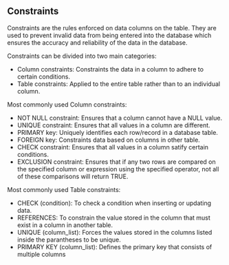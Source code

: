 ## Constraints

Constraints are the rules enforced on data columns on the table. They are used to prevent invalid data from being entered into the database which ensures the accuracy and reliability of the data in the database.

Constraints can be divided into two main categories:

- Column constraints: Constraints the data in a column to adhere to certain conditions.
- Table constraints: Applied to the entire table rather than to an individual column.

Most commonly used Column constraints:

- NOT NULL constraint: Ensures that a column cannot have a NULL value.
- UNIQUE constraint: Ensures that all values in a column are different.
- PRIMARY key: Uniquely identifies each row/record in a database table.
- FOREIGN key: Constraints data based on columns in other table.
- CHECK constraint: Ensures that all values in a column satify certain conditions.
- EXCLUSION constraint: Ensures that if any two rows are compared on the specified column or expression using the specified operator, not all of these comparisons will return TRUE.

Most commonly used Table constraints:

- CHECK (condition): To check a condition when inserting or updating data.
- REFERENCES: To constrain the value stored in the column that must exist in a column in another table.
- UNIQUE (column_list): Forces the values stored in the columns listed inside the parantheses to be unique.
- PRIMARY KEY (column_list): Defines the primary key that consists of multiple columns

